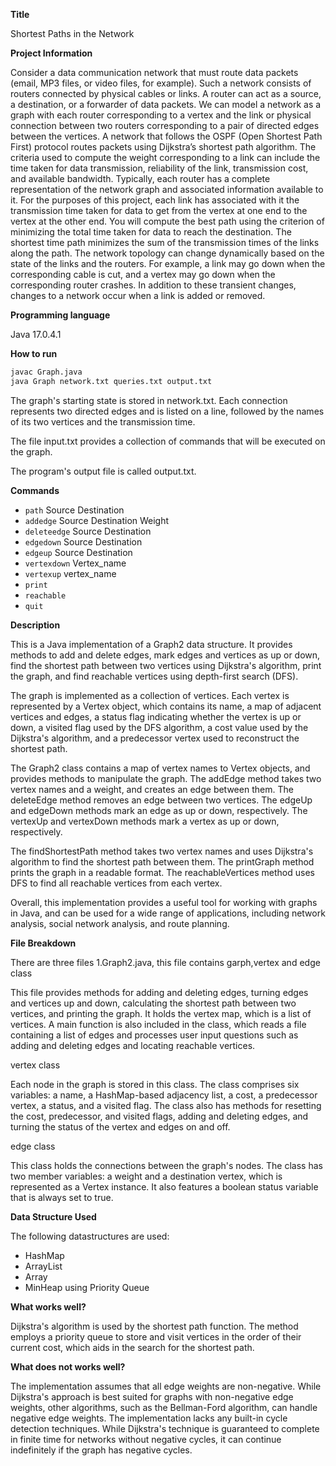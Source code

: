 **Title**

Shortest Paths in the Network

**Project Information**

Consider a data communication network that must route data packets (email, MP3 files, or video
files, for example). Such a network consists of routers connected by physical cables or links. A
router can act as a source, a destination, or a forwarder of data packets. We can model a network
as a graph with each router corresponding to a vertex and the link or physical connection between
two routers corresponding to a pair of directed edges between the vertices.
A network that follows the OSPF (Open Shortest Path First) protocol routes packets using
Dijkstra’s shortest path algorithm. The criteria used to compute the weight corresponding to a
link can include the time taken for data transmission, reliability of the link, transmission cost, and
available bandwidth. Typically, each router has a complete representation of the network graph
and associated information available to it.
For the purposes of this project, each link has associated with it the transmission time taken
for data to get from the vertex at one end to the vertex at the other end. You will compute the
best path using the criterion of minimizing the total time taken for data to reach the destination.
The shortest time path minimizes the sum of the transmission times of the links along the path.
The network topology can change dynamically based on the state of the links and the routers.
For example, a link may go down when the corresponding cable is cut, and a vertex may go down
when the corresponding router crashes. In addition to these transient changes, changes to a network
occur when a link is added or removed.

**Programming language**

Java 17.0.4.1

**How to run**

```sh
javac Graph.java
java Graph network.txt queries.txt output.txt
```

The graph's starting state is stored in network.txt. Each connection represents two directed edges and is listed on a line, followed by the names of its two vertices and the transmission time.

The file input.txt provides a collection of commands that will be executed on the graph.

The program's output file is called output.txt.

**Commands**

- `path` Source Destination
- `addedge` Source Destination Weight
- `deleteedge` Source Destination
- `edgedown` Source Destination
- `edgeup` Source Destination
- `vertexdown` Vertex_name
- `vertexup`  vertex_name
- `print`
- `reachable`
- `quit`



**Description**

This is a Java implementation of a Graph2 data structure. It provides methods to add and delete edges, mark edges and vertices as up or down, find the shortest path between two vertices using Dijkstra's algorithm, print the graph, and find reachable vertices using depth-first search (DFS).

The graph is implemented as a collection of vertices. Each vertex is represented by a Vertex object, which contains its name, a map of adjacent vertices and edges, a status flag indicating whether the vertex is up or down, a visited flag used by the DFS algorithm, a cost value used by the Dijkstra's algorithm, and a predecessor vertex used to reconstruct the shortest path.

The Graph2 class contains a map of vertex names to Vertex objects, and provides methods to manipulate the graph. The addEdge method takes two vertex names and a weight, and creates an edge between them. The deleteEdge method removes an edge between two vertices. The edgeUp and edgeDown methods mark an edge as up or down, respectively. The vertexUp and vertexDown methods mark a vertex as up or down, respectively.

The findShortestPath method takes two vertex names and uses Dijkstra's algorithm to find the shortest path between them. The printGraph method prints the graph in a readable format. The reachableVertices method uses DFS to find all reachable vertices from each vertex.

Overall, this implementation provides a useful tool for working with graphs in Java, and can be used for a wide range of applications, including network analysis, social network analysis, and route planning.

**File Breakdown**

There are three files
1.Graph2.java, this file contains  garph,vertex and edge class

This file provides methods for adding and deleting edges, turning edges and vertices up and down, calculating the shortest path between two vertices, and printing the graph. It holds the vertex map, which is a list of vertices. A main function is also included in the class, which reads a file containing a list of edges and processes user input questions such as adding and deleting edges and locating reachable vertices.

vertex class

Each node in the graph is stored in this class. The class comprises six variables: a name, a HashMap-based adjacency list, a cost, a predecessor vertex, a status, and a visited flag. The class also has methods for resetting the cost, predecessor, and visited flags, adding and deleting edges, and turning the status of the vertex and edges on and off.

edge class

This class holds the connections between the graph's nodes. The class has two member variables: a weight and a destination vertex, which is represented as a Vertex instance. It also features a boolean status variable that is always set to true.

**Data Structure Used**

The following datastructures are used:
- HashMap
- ArrayList
- Array
- MinHeap using Priority Queue

**What works well?**

Dijkstra's algorithm is used by the shortest path function. The method employs a priority queue to store and visit vertices in the order of their current cost, which aids in the search for the shortest path.

**What does not works well?**

The implementation assumes that all edge weights are non-negative. While Dijkstra's approach is best suited for graphs with non-negative edge weights, other algorithms, such as the Bellman-Ford algorithm, can handle negative edge weights.
The implementation lacks any built-in cycle detection techniques. While Dijkstra's technique is guaranteed to complete in finite time for networks without negative cycles, it can continue indefinitely if the graph has negative cycles.